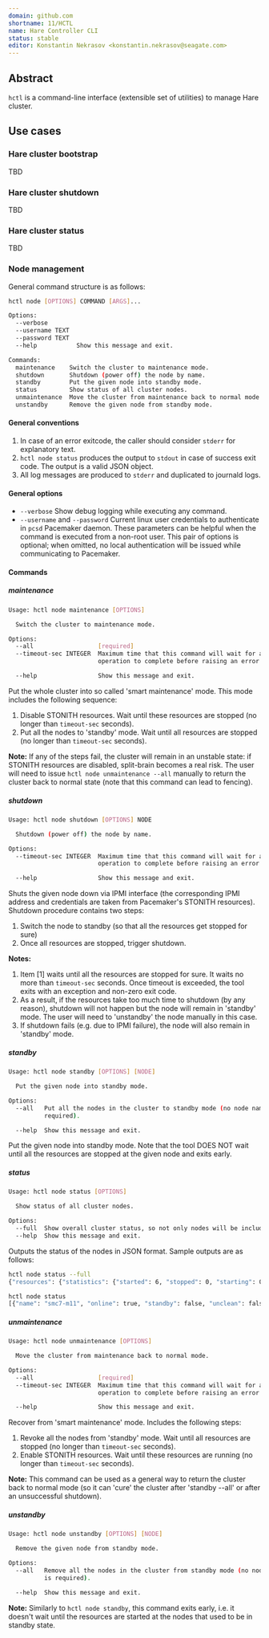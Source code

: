 ```yaml
---
domain: github.com
shortname: 11/HCTL
name: Hare Controller CLI
status: stable
editor: Konstantin Nekrasov <konstantin.nekrasov@seagate.com>
---
```


## Abstract

`hctl` is a command-line interface (extensible set of utilities) to manage Hare cluster.

## Use cases

### Hare cluster bootstrap

TBD

### Hare cluster shutdown

TBD

### Hare cluster status

TBD

### Node management

General command structure is as follows:

```sh
hctl node [OPTIONS] COMMAND [ARGS]...

Options:
  --verbose
  --username TEXT
  --password TEXT
  --help           Show this message and exit.

Commands:
  maintenance    Switch the cluster to maintenance mode.
  shutdown       Shutdown (power off) the node by name.
  standby        Put the given node into standby mode.
  status         Show status of all cluster nodes.
  unmaintenance  Move the cluster from maintenance back to normal mode.
  unstandby      Remove the given node from standby mode.
```

#### General conventions

1. In case of an error exitcode, the caller should consider `stderr` for explanatory text.
2. `hctl node status` produces the output to `stdout` in case of success exit code. The output is a valid JSON object.
3. All log messages are produced to `stderr` and duplicated to journald logs.

#### General options

* `--verbose` Show debug logging while executing any command.
* `--username` and `--password` Current linux user credentials to authenticate in `pcsd` Pacemaker daemon. These parameters can be helpful when the command is executed from a non-root user. This pair of options is optional; when omitted, no local authentication will be issued while communicating to Pacemaker.

#### Commands

##### maintenance

```sh
Usage: hctl node maintenance [OPTIONS]

  Switch the cluster to maintenance mode.

Options:
  --all                  [required]
  --timeout-sec INTEGER  Maximum time that this command will wait for any
                         operation to complete before raising an error

  --help                 Show this message and exit.
```

Put the whole cluster into so called 'smart maintenance' mode. This mode includes the following sequence:

1. Disable STONITH resources. Wait until these resources are stopped (no longer than `timeout-sec` seconds).
2. Put all the nodes to 'standby' mode. Wait until all resources are stopped (no longer than `timeout-sec` seconds).

**Note:** If any of the steps fail, the cluster will remain in an unstable state: if STONITH resources are disabled, split-brain becomes a real risk. The user will need to issue `hctl node unmaintenance --all` manually to return the cluster back to normal state (note that this command can lead to fencing).

##### shutdown

```sh
Usage: hctl node shutdown [OPTIONS] NODE

  Shutdown (power off) the node by name.

Options:
  --timeout-sec INTEGER  Maximum time that this command will wait for any
                         operation to complete before raising an error

  --help                 Show this message and exit.
```

Shuts the given node down via IPMI interface (the corresponding IPMI address and credentials are taken from Pacemaker's STONITH resources). Shutdown procedure contains two steps:

1. Switch the node to standby (so that all the resources get stopped for sure)
2. Once all resources are stopped, trigger shutdown.

**Notes:**

1. Item \[1] waits until all the resources are stopped for sure. It waits no more than `timeout-sec` seconds. Once timeout is exceeded, the tool exits with an exception and non-zero exit code.
2. As a result, if the resources take too much time to shutdown (by any reason), shutdown will not happen but the node will remain in 'standby' mode. The user will need to 'unstandby' the node manually in this case.
3. If shutdown fails (e.g. due to IPMI failure), the node will also remain in 'standby' mode.

##### standby

```sh
Usage: hctl node standby [OPTIONS] [NODE]

  Put the given node into standby mode.

Options:
  --all   Put all the nodes in the cluster to standby mode (no node name is
          required).

  --help  Show this message and exit.
```

Put the given node into standby mode. Note that the tool DOES NOT wait until all the resources are stopped at the given node and exits early.

##### status

```sh
Usage: hctl node status [OPTIONS]

  Show status of all cluster nodes.

Options:
  --full  Show overall cluster status, so not only nodes will be included.
  --help  Show this message and exit.
```

Outputs the status of the nodes in JSON format. Sample outputs are as follows:

```sh
hctl node status --full
{"resources": {"statistics": {"started": 6, "stopped": 0, "starting": 0}}, "nodes": [{"name": "smc7-m11", "online": true, "standby": false, "unclean": false, "resources_running": 3}, {"name": "smc8-m11", "online": false, "standby": false, "unclean": false, "resources_running": 3}]}
```

```sh
hctl node status
[{"name": "smc7-m11", "online": true, "standby": false, "unclean": false, "resources_running": 3}, {"name": "smc8-m11", "online": false, "standby": false, "unclean": false, "resources_running": 3}]
```

##### unmaintenance

```sh
Usage: hctl node unmaintenance [OPTIONS]

  Move the cluster from maintenance back to normal mode.

Options:
  --all                  [required]
  --timeout-sec INTEGER  Maximum time that this command will wait for any
                         operation to complete before raising an error

  --help                 Show this message and exit.
```

Recover from 'smart maintenance' mode. Includes the following steps:

1. Revoke all the nodes from 'standby' mode. Wait until all resources are stopped (no longer than `timeout-sec` seconds).
2. Enable STONITH resources. Wait until these resources are running (no longer than `timeout-sec` seconds).

**Note:** This command can be used as a general way to return the cluster back to normal mode (so it can 'cure' the cluster after 'standby --all' or after an unsuccessful shutdown).

##### unstandby

```sh
Usage: hctl node unstandby [OPTIONS] [NODE]

  Remove the given node from standby mode.

Options:
  --all   Remove all the nodes in the cluster from standby mode (no node name
          is required).

  --help  Show this message and exit.
```

**Note:** Similarly to `hctl node standby`, this command exits early, i.e. it doesn't wait until the resources are started at the nodes that used to be in standby state.
